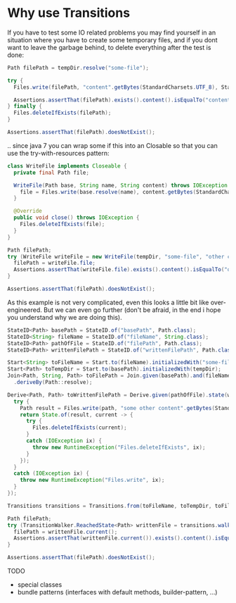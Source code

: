 # Why use Transitions

If you have to test some IO related problems you may find yourself in an situation where you have to create some
temporary files, and if you dont want to leave the garbage behind, to delete everything after the test is done:

```java
Path filePath = tempDir.resolve("some-file");

try {
  Files.write(filePath, "content".getBytes(StandardCharsets.UTF_8), StandardOpenOption.CREATE_NEW);

  Assertions.assertThat(filePath).exists().content().isEqualTo("content");
} finally {
  Files.deleteIfExists(filePath);
}

Assertions.assertThat(filePath).doesNotExist();
```

.. since java 7 you can wrap some if this into an Closable so that you can use the try-with-resources pattern:

```java
class WriteFile implements Closeable {
  private final Path file;

  WriteFile(Path base, String name, String content) throws IOException {
    file = Files.write(base.resolve(name), content.getBytes(StandardCharsets.UTF_8), StandardOpenOption.CREATE_NEW);
  }

  @Override
  public void close() throws IOException {
    Files.deleteIfExists(file);
  }
}

Path filePath;
try (WriteFile writeFile = new WriteFile(tempDir, "some-file", "other content")) {
  filePath = writeFile.file;
  Assertions.assertThat(writeFile.file).exists().content().isEqualTo("other content");
}

Assertions.assertThat(filePath).doesNotExist();
```

As this example is not very complicated, even this looks a little bit like over-engineered.
But we can even go further (don't be afraid, in the end i hope you understand why we are doing this).

```java
StateID<Path> basePath = StateID.of("basePath", Path.class);
StateID<String> fileName = StateID.of("fileName", String.class);
StateID<Path> pathOfFile = StateID.of("filePath", Path.class);
StateID<Path> writtenFilePath = StateID.of("writtenFilePath", Path.class);

Start<String> toFileName = Start.to(fileName).initializedWith("some-file");
Start<Path> toTempDir = Start.to(basePath).initializedWith(tempDir);
Join<Path, String, Path> toFilePath = Join.given(basePath).and(fileName).state(pathOfFile)
  .deriveBy(Path::resolve);

Derive<Path, Path> toWrittenFilePath = Derive.given(pathOfFile).state(writtenFilePath).with(path -> {
  try {
    Path result = Files.write(path, "some other content".getBytes(StandardCharsets.UTF_8), StandardOpenOption.CREATE_NEW);
    return State.of(result, current -> {
      try {
        Files.deleteIfExists(current);
      }
      catch (IOException ix) {
        throw new RuntimeException("Files.deleteIfExists", ix);
      }
    });
  }
  catch (IOException ix) {
    throw new RuntimeException("Files.write", ix);
  }
});

Transitions transitions = Transitions.from(toFileName, toTempDir, toFilePath, toWrittenFilePath);

Path filePath;
try (TransitionWalker.ReachedState<Path> writtenFile = transitions.walker().initState(writtenFilePath)) {
  filePath = writtenFile.current();
  Assertions.assertThat(writtenFile.current()).exists().content().isEqualTo("some other content");
}

Assertions.assertThat(filePath).doesNotExist();
```

TODO
* special classes
* bundle patterns (interfaces with default methods, builder-pattern, ...)
